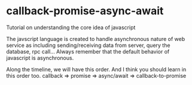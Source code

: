 # callback-promise-async-await
Tutorial on understanding the core idea of javascript

The javscript language is created to handle asynchronous nature of web service as including sending/receiving data from server, query the database, rpc call...
Always remember that the default behavior of javascript is asynchronous.

Along the timeline, we will have this order. And I think you should learn in this order too. 
callback => promise => async/await => callback-to-promise
